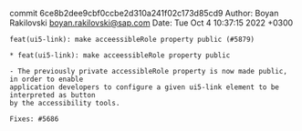 commit 6ce8b2dee9cbf0ccbe2d310a241f02c173d85cd9
Author: Boyan Rakilovski <boyan.rakilovski@sap.com>
Date:   Tue Oct 4 10:37:15 2022 +0300

    feat(ui5-link): make acceessibleRole property public (#5879)
    
    * feat(ui5-link): make acceessibleRole property public
    
    - The previously private accessibleRole property is now made public, in order to enable
    application developers to configure a given ui5-link element to be interpreted as button
    by the accessibility tools.
    
    Fixes: #5686
